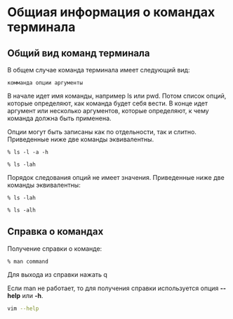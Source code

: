 # Общиая информация о командах терминала
## Общий вид команд терминала
В общем случае команда терминала имеет следующий вид:
```
комманда опции аргументы
```
В начале идет имя команды, например ls или pwd. Потом список опций, которые определяют, как команда будет себя вести. В конце идет аргумент или несколько аргументов, которые определяют, к чему команда должна быть применена.

Опции могут быть записаны как по отдельности, так и слитно. Приведенные ниже две команды эквивалентны.
```
% ls -l -a -h
```
```
% ls -lah
```
Порядок следования опций не имеет значения. Приведенные ниже две команды эквивалентны:
```
% ls -lah
```
```
% ls -alh
```
## Справка о командах
Получение справки о команде:
```
% man command
```
Для выхода из справки нажать q

Если man не работает, то для получения справки используется опция **--help** или **-h**.
```bash
vim --help
```
